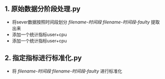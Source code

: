 ## 1. 原始数据分阶段处理.py
- 将sever数据按照时间段划分 *filename-时间段* *filename-时间段-faulty* 提取出来
- 添加一个统计指标user+cpu
- 添加一个统计指标user+cpu

## 2. 指定指标进行标准化.py
- 将 *filename-时间段* *filename-时间段-faulty* 进行标准化

